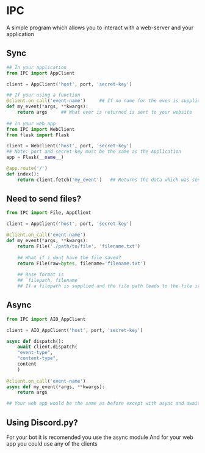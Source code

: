 # IPC
A simple program which allows you to interact with a web-server and your application

## Sync
```py
## In your application
from IPC import AppClient

client = AppClient('host', port, 'secret-key')

## If your using a function
@client.on_call('event-name')     ## If no name for the even is supplied the function's name becomes the event name
def my_event(*args, **kwargs):
    return args     ## What ever is returned is sent to your website
    
## In your web app
from IPC import WebClient
from flask import Flask

client = Webclient('host', port, 'secret-key')
## Note: port and secret-key must be the same as the Application
app = Flask(__name__)

@app.route('/')
def index():
    return client.fetch('my_event')   ## Returns the data which was sent from your application
```

## Need to send files?
```py
from IPC import File, AppClient

client = AppClient('host', port, 'secret-key')

@client.on_call('event-name')  
def my_event(*args, **kwargs):
    return File('./path/to/file', 'filename.txt')
    
    ## What if i dont have the file saved?
    return File(raw=bytes, filename='filename.txt')
    
    ## Base format is
    ## `filepath, filename`
    ## If a filepath is supplied and the file path leads to the file itself the filename wont be required
```

## Async

```py
from IPC import AIO_AppClient

client = AIO_AppClient('host', port, 'secret-key')

async def dispatch():
    await client.dispatch(
    "event-type",
    "content-type",
    content
    )
    
@client.on_call('event-name')     
async def my_event(*args, **kwargs):
    return args

## Your web app would be the same as before except with async and await infront of each function
```

## Using Discord.py?
For your bot it is recomended you use the async module
And for your web app you could use any of the clients
